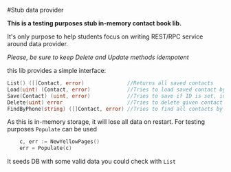 #Stub data provider 

**This is a testing purposes stub in-memory contact book lib.**

It's only purpose to help students focus on writing REST/RPC service around data provider.

*Please, be sure to keep Delete and Update methods idempotent*

this lib provides a simple interface:

````go
List() ([]Contact, error)              //Returns all saved contacts
Load(uint) (Contact, error)            //Tries to load saved contact by ID
Save(Contact) (uint, error)            //Tries to save if ID is set, insert if not
Delete(uint) error                     //Tries to delete given contact
FindByPhone(string) ([]Contact, error) //Tries to find all contacts by part of phone

````
As this is in-memory storage, it will lose all data on restart. For testing purposes `Populate` can be used
````go
	c, err := NewYellowPages()
	err = Populate(c)
````
It seeds DB with some valid data you could check with `List`